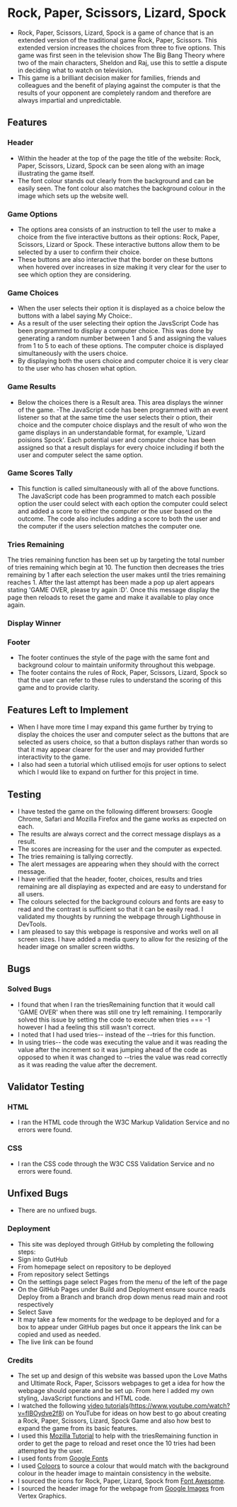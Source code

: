 # Rock, Paper, Scissors, Lizard, Spock

- Rock, Paper, Scissors, Lizard, Spock is a game of chance that is an extended version of the traditional game Rock, Paper, Scissors. This extended version increases the choices from three to five options. This game was first seen in the television show The Big Bang Theory where two of the main characters, Sheldon and Raj, use this to settle a dispute in deciding what to watch on television.
- This game is a brilliant decision maker for families, friends and colleagues and the benefit of playing against the computer is that the results of your opponent are completely random and therefore are always impartial and unpredictable.

## Features

### Header

- Within the header at the top of the page the title of the website: Rock, Paper, Scissors, Lizard, Spock can be seen along with an image illustrating the game itself.
- The font colour stands out clearly from the background and can be easily seen. The font colour also matches the background colour in the image which sets up the website well.

### Game Options

- The options area consists of an instruction to tell the user to make a choice from the five interactive buttons as their options: Rock, Paper, Scissors, Lizard or Spock. These interactive buttons allow them to be selected by a user to confirm their choice.
- These buttons are also interactive that the border on these buttons when hovered over increases in size making it very clear for the user to see which option they are considering.

### Game Choices

- When the user selects their option it is displayed as a choice below the buttons with a label saying My Choice:.
- As a result of the user selecting their option the JavsScript Code has been programmed to display a computer choice. This was done by generating a random number between 1 and 5 and assigning the values from 1 to 5 to each of these options. The computer choice is displayed simultaneously with the users choice.
- By displaying both the users choice and computer choice it is very clear to the user who has chosen what option.

### Game Results

- Below the choices there is a Result area. This area displays the winner of the game.
  -The JavaScript code has been programmed with an event listener so that at the same time the user selects their o ption, their choice and the computer choice displays and the result of who won the game displays in an understandable format, for example, 'Lizard poisions Spock'. Each potential user and computer choice has been assigned so that a result displays for every choice including if both the user and computer select the same option.

### Game Scores Tally

- This function is called simultaneously with all of the above functions. The JavaScript code has been programmed to match each possible option the user could select with each option the computer could select and added a score to either the computer or the user based on the outcome. The code also includes adding a score to both the user and the computer if the users selection matches the computer one.

### Tries Remaining

The tries remaining function has been set up by targeting the total number of tries remaining which begin at 10. The function then decreases the tries remaining by 1 after each selection the user makes until the tries remaining reaches 1. After the last attempt has been made a pop up alert appears stating 'GAME OVER, please try again :D'. Once this message display the page then reloads to reset the game and make it available to play once again.

### Display Winner

### Footer

- The footer continues the style of the page with the same font and background colour to maintain uniformity throughout this webpage.
- The footer contains the rules of Rock, Paper, Scissors, Lizard, Spock so that the user can refer to these rules to understand the scoring of this game and to provide clarity.

## Features Left to Implement

- When I have more time I may expand this game further by trying to display the choices the user and computer select as the buttons that are selected as users choice, so that a button displays rather than words so that it may appear clearer for the user and may provided further interactivity to the game.
- I also had seen a tutorial which utilised emojis for user options to select which I would like to expand on further for this project in time.

## Testing

- I have tested the game on the following different browsers: Google Chrome, Safari and Mozilla Firefox and the game works as expected on each.
- The results are always correct and the correct message displays as a result.
- The scores are increasing for the user and the computer as expected.
- The tries remaining is tallying correctly.
- The alert messages are appearing when they should with the correct message.
- I have verified that the header, footer, choices, results and tries remaining are all displaying as expected and are easy to understand for all users.
- The colours selected for the background colours and fonts are easy to read and the contrast is sufficient so that it can be easily read. I validated my thoughts by running the webpage through Lighthouse in DevTools.
- I am pleased to say this webpage is responsive and works well on all screen sizes. I have added a media query to allow for the resizing of the header image on smaller screen widths.

## Bugs

### Solved Bugs

- I found that when I ran the triesRemaining function that it would call 'GAME OVER' when there was still one try left remaining. I temporarily solved this issue by setting the code to execute when tries === -1 however I had a feeling this still wasn't correct.
- I noted that I had used tries-- instead of the --tries for this function.
- In using tries-- the code was executing the value and it was reading the value after the increment so it was jumping ahead of the code as opposed to when it was changed to --tries the value was read correctly as it was reading the value after the decrement.

## Validator Testing

### HTML

- I ran the HTML code through the W3C Markup Validation Service and no errors were found.

### CSS

- I ran the CSS code through the W3C CSS Validation Service and no errors were found.

## Unfixed Bugs

- There are no unfixed bugs.

### Deployment

- This site was deployed through GitHub by completing the following steps:
- Sign into GutHub
- From homepage select on repository to be deployed
- From repository select Settings
- On the settings page select Pages from the menu of the left of the page
- On the GitHub Pages under Build and Deployment ensure source reads Deploy from a Branch and branch drop down menus read main and root respectively
- Select Save
- It may take a few moments for the wedpage to be deployed and for a box to appear under GitHub pages but once it appears the link can be copied and used as needed.
- The live link can be found

### Credits

- The set up and design of this website was bassed upon the Love Maths and Ultimate Rock, Paper, Scissors webpages to get a idea for how the webpage should operate and be set up. From here I added my own styling, JavaScript functions and HTML code.
- I watched the following [video tutorials](https://www.youtube.com/watch?v=RwFeg0cEZvQ)(https://www.youtube.com/watch?v=fIBOydve2f8) on YouTube for ideas on how best to go about creating a Rock, Paper, Scissors, Lizard, Spock Game and also how best to expand the game from its basic features.
- I used this [Mozilla Tutorial](https://developer.mozilla.org/en-US/docs/Games/Tutorials/2D_Breakout_game_pure_JavaScript/Track_the_score_and_win) to help with the triesRemaining function in order to get the page to reload and reset once the 10 tries had been attempted by the user.
- I used fonts from [Google Fonts](https://fonts.google.com/)
- I used [Coloors](https://coolors.co/) to source a colour that would match with the background colour in the header image to maintain consistency in the website.
- I sourced the icons for Rock, Paper, Lizard, Spock from [Font Awesome](https://fontawesome.com/v5/search).
- I sourced the header image for the webpage from [Google Images](https://www.google.com/imghp?hl=en&ogbl) from Vertex Graphics.

